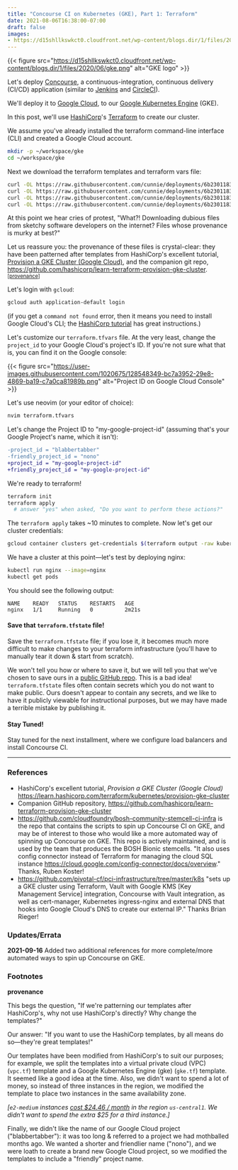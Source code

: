```yaml
---
title: "Concourse CI on Kubernetes (GKE), Part 1: Terraform"
date: 2021-08-06T16:38:00-07:00
draft: false
images:
- https://d15shllkswkct0.cloudfront.net/wp-content/blogs.dir/1/files/2020/06/gke.png
---
```


{{< figure src="https://d15shllkswkct0.cloudfront.net/wp-content/blogs.dir/1/files/2020/06/gke.png" alt="GKE logo" >}}

Let's deploy [Concourse](https://concourse-ci.org/), a continuous-integration,
continuous delivery (CI/CD) application (similar to
[Jenkins](https://www.jenkins.io/) and [CircleCI](https://circleci.com/)).

We'll deploy it to [Google Cloud](https://console.cloud.google.com/), to our
[Google Kubernetes Engine](https://cloud.google.com/kubernetes-engine) (GKE).

In this post, we'll use [HashiCorp](https://www.hashicorp.com/)'s
[Terraform](https://www.hashicorp.com/products/terraform) to create our cluster.

We assume you've already installed the terraform command-line interface (CLI)
and created a Google Cloud account.

```bash
mkdir -p ~/workspace/gke
cd ~/workspace/gke
```

Next we download the terraform templates and terraform vars file:

```bash
curl -OL https://raw.githubusercontent.com/cunnie/deployments/6b230118399f4326094b4d60e21cda32e8c6f321/terraform/gcp/gke/gke.tf
curl -OL https://raw.githubusercontent.com/cunnie/deployments/6b230118399f4326094b4d60e21cda32e8c6f321/terraform/gcp/gke/vpc.tf
curl -OL https://raw.githubusercontent.com/cunnie/deployments/6b230118399f4326094b4d60e21cda32e8c6f321/terraform/gcp/gke/terraform.tfvars
curl -OL https://raw.githubusercontent.com/cunnie/deployments/6b230118399f4326094b4d60e21cda32e8c6f321/terraform/gcp/gke/outputs.tf
```

At this point we hear cries of protest, "What?! Downloading dubious files
from sketchy software developers on the internet? Files whose provenance is
murky at best?"

Let us reassure you: the provenance of these files is crystal-clear: they have
been patterned after templates from HashiCorp's excellent tutorial, [Provision a
GKE Cluster (Google
Cloud)](https://learn.hashicorp.com/terraform/kubernetes/provision-gke-cluster),
and the companion git repo,
<https://github.com/hashicorp/learn-terraform-provision-gke-cluster>.
<sup>[[provenance](#provenance)]</sup>

Let's login with `gcloud`:

```bash
gcloud auth application-default login
```

(if you get a `command not found` error, then it means you need to install
Google Cloud's CLI; the [HashiCorp
tutorial](https://learn.hashicorp.com/tutorials/terraform/gke) has great
instructions.)

Let's customize our `terraform.tfvars` file. At the very least, change the
`project_id` to your Google Cloud's project's ID. If you're not sure what that
is, you can find it on the Google console:

{{< figure src="https://user-images.githubusercontent.com/1020675/128548349-bc7a3952-29e8-4869-ba19-c7a0ca81989b.png" alt="Project ID on Google Cloud Console" >}}

Let's use neovim (or your editor of choice):

```bash
nvim terraform.tfvars
```

Let's change the Project ID to "my-google-project-id" (assuming that's your
Google Project's name, which it isn't):

```diff
-project_id = "blabbertabber"
-friendly_project_id = "nono"
+project_id = "my-google-project-id"
+friendly_project_id = "my-google-project-id"
```

We're ready to terraform!

```bash
terraform init
terraform apply
  # answer "yes" when asked, "Do you want to perform these actions?"
```

The `terraform apply` takes ~10 minutes to complete. Now let's get our cluster
credentials:

```bash
gcloud container clusters get-credentials $(terraform output -raw kubernetes_cluster_name) --zone $(terraform output -raw zone)
```

We have a cluster at this point—let's test by deploying nginx:

```bash
kubectl run nginx --image=nginx
kubectl get pods
```

You should see the following output:

```
NAME    READY   STATUS    RESTARTS   AGE
nginx   1/1     Running   0          2m21s
```

#### Save that `terraform.tfstate` file!

Save the `terraform.tfstate` file; if you lose it, it becomes much more
difficult to make changes to your terraform infrastructure (you'll have to
manually tear it down & start from scratch).

We won't tell you how or where to save it, but we will tell you that we've
chosen to save ours in a [public GitHub
repo](https://github.com/cunnie/deployments/blob/551509bd1cbf2f62de8fca3a3f6cbf0f5a0ec976/terraform/gcp/gke/terraform.tfstate).
This is a bad idea! `terraform.tfstate` files often contain secrets which you do
not want to make public. Ours doesn't appear to contain any secrets, and we like
to have it publicly viewable for instructional purposes, but we may have made a
terrible mistake by publishing it.

#### Stay Tuned!

Stay tuned for the next installment, where we configure load balancers and
install Concourse CI.

---

### References

- HashiCorp's excellent tutorial, _Provision a GKE Cluster (Google Cloud)_
  <https://learn.hashicorp.com/terraform/kubernetes/provision-gke-cluster>
- Companion GitHub repository,
  <https://github.com/hashicorp/learn-terraform-provision-gke-cluster>
- <https://github.com/cloudfoundry/bosh-community-stemcell-ci-infra> is the repo
  that contains the scripts to spin up Concourse CI on GKE, and may be of
  interest to those who would like a more automated way of spinning up Concourse
  on GKE. This repo is actively maintained, and is used by the team that
  produces the BOSH Bionic stemcells. "It also uses config connector instead of
  Terraform for managing the cloud SQL instance
  <https://cloud.google.com/config-connector/docs/overview>." Thanks, Ruben
  Koster!
- <https://github.com/pivotal-cf/pci-infrastructure/tree/master/k8s> "sets up a
  GKE cluster using Terraform, Vault with Google KMS [Key Management Service]
  integration, Concourse with Vault integration, as well as cert-manager,
  Kubernetes ingress-nginx and external DNS that hooks into Google Cloud's DNS
  to create our external IP." Thanks Brian Rieger!

### Updates/Errata

**2021-09-16** Added two additional references for more complete/more automated
ways to spin up Concourse on GKE.

### Footnotes

**<a id="provenance">provenance</a>**

This begs the question, "If we're patterning our templates after HashiCorp's,
why not use HashiCorp's directly? Why change the templates?"

Our answer: "If you want to use the HashiCorp templates, by all means do
so—they're great templates!"

Our templates have been modified from HashiCorp's to suit our purposes; for
example, we split the templates into a virtual private cloud (VPC) (`vpc.tf`)
template and a Google Kubernetes Engine (gke) (`gke.tf`) template.  It seemed
like a good idea at the time. Also, we didn't want to spend a lot of money, so
instead of three instances in the region, we modified the template to place two
instances in the same availability zone.

_[`e2-medium` instances [cost $24.46 /
month](https://cloud.google.com/compute/vm-instance-pricing) in the region
`us-central1`. We didn't want to spend the extra $25 for a third instance.]_

Finally, we didn't like the name of our Google Cloud project ("blabbertabber"):
it was too long & referred to a project we had mothballed months ago. We wanted
a shorter and friendlier name ("nono"), and we were loath to create a brand new
Google Cloud project, so we modified the templates to include a "friendly"
project name.

